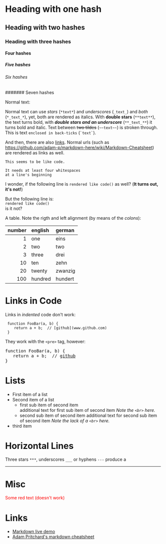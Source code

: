 <!-- Does not work $('#readme').insertBefore('.file-navigation');  /* http://webapps.stackexchange.com/a/80064/97558 */ -->

# Heading with one hash

## Heading with two hashes

### Heading with three hashes

#### Four hashes

##### Five hashes

###### Six hashes

####### Seven hashes

Normal text:

Normal text can use *stars* (`*text*`) and _underscores_ (`_text_`) and *_both_* (`*_text_*`), yet, both are rendered as italics.
With **double stars** (`**text**`), the text turns bold, with **_double stars and an underscore_** (`**_text_**`) it turns bold and italic.
Text between ~~two tildes~~ (`~~text~~`) is stroken through. This is text `enclosed in back-ticks` (`` `text` ``).

And then, there are also [links](https://raw.githubusercontent.com/ReneNyffenegger/about-README.md/master/README.md).
Normal urls (such as https://github.com/adam-p/markdown-here/wiki/Markdown-Cheatsheet) are rendered as links as well.

    This seems to be like code.

    It needs at least four whitespaces
    at a line's beginning

I wonder, if the following line is
`rendered like code()`
as well? (**It turns out, it's not!**)

But the following line is:<br>
`rendered like code()`<br>
is it not?

A table. Note the rigth and left alignment (by means of the *colons*):

|number|english|german |
|-----:|:------|:------|
|     1|one    |eins   |
|     2|two    |two    |
|     3|three  |drei   |
|    10|ten    |zehn   |
|    20|twenty |zwanzig|
|   100|hundred|hundert|

# Links in Code

Links in *indented* code don't work:

     function FooBar(a, b) {
        return a + b;  // [github](www.github.com)
     }


They work with the `<pre>` tag, however:

<pre>
function FooBar(a, b) {
   return a + b;  // <a href='http://www.github.com'>github</a>
}
</pre>

# Lists

- First item of a list
- Second item of a list
  - first sub item of second item<br>
    additional text for first sub item of second item *Note the `<br>` here.*
  - second sub item of second item
    additional text for second sub item of second item *Note the lack of a `<br>` here.*
- third item
    

# Horizontal Lines

Three stars `***`, underscores `___` or hyphens `---` produce a

---

# Misc

<font style="color:red">Some red text (doesn't work)</font>

# Links

- [Markdown live demo](http://markdown-here.com/livedemo.html)
- [Adam Pritchard's markdown cheatsheet](https://github.com/adam-p/markdown-here/wiki/Markdown-Cheatsheet)
